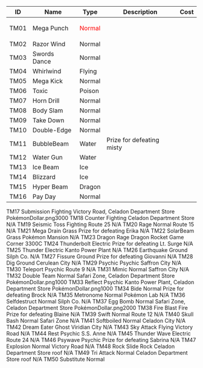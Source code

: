 | ID | Name | Type | Description | Cost | 
|--|--|--|--|--|
|TM01|	Mega Punch |	<p style='color:red'>Normal </p>|	| | 
|TM02|	Razor Wind |	Normal | | | 
|TM03| Swords Dance |Normal	 | |
|TM04|	Whirlwind	|Flying	||
|TM05 |	Mega Kick	| Normal	|||
|TM06 |	Toxic	| Poison | |
|TM07 | Horn Drill|	Normal | 	| |
|TM08 | Body Slam	|Normal	| | |
|TM09	|Take Down	|Normal	| | | 
|TM10	| Double-Edge | Normal	||
|TM11	| BubbleBeam	 | Water | Prize for defeating misty | | 
|TM12	|Water Gun	|Water	| |
|TM13 | Ice Beam	| Ice	| | |
|TM14	|Blizzard	|Ice| ||
|TM15	|Hyper Beam	| Dragon | | |
|TM16	| Pay Day	| Normal	| | |
TM17	Submission	Fighting	Victory Road, Celadon Department Store	PokémonDollar.png3000
TM18	Counter	Fighting	Celadon Department Store	N/A
TM19	Seismic Toss	Fighting	Route 25	N/A
TM20	Rage	Normal	Route 15	N/A
TM21	Mega Drain	Grass	Prize for defeating Erika	N/A
TM22	SolarBeam	Grass	Pokémon Mansion	N/A
TM23	Dragon Rage	Dragon	Rocket Game Corner	3300C
TM24	Thunderbolt	Electric	Prize for defeating Lt. Surge	N/A
TM25	Thunder	Electric	Kanto Power Plant	N/A
TM26	Earthquake	Ground	Silph Co.	N/A
TM27	Fissure	Ground	Prize for defeating Giovanni	N/A
TM28	Dig	Ground	Cerulean City	N/A
TM29	Psychic	Psychic	Saffron City	N/A
TM30	Teleport	Psychic	Route 9	N/A
TM31	Mimic	Normal	Saffron City	N/A
TM32	Double Team	Normal	Safari Zone, Celadon Department Store	PokémonDollar.png1000
TM33	Reflect	Psychic	Kanto Power Plant, Celadon Department Store	PokémonDollar.png1000
TM34	Bide	Normal	Prize for defeating Brock	N/A
TM35	Metronome	Normal	Pokémon Lab	N/A
TM36	Selfdestruct	Normal	Silph Co.	N/A
TM37	Egg Bomb	Normal	Safari Zone, Celadon Department Store	PokémonDollar.png2000
TM38	Fire Blast	Fire	Prize for defeating Blaine	N/A
TM39	Swift	Normal	Route 12	N/A
TM40	Skull Bash	Normal	Safari Zone	N/A
TM41	Softboiled	Normal	Celadon City	N/A
TM42	Dream Eater	Ghost	Viridian City	N/A
TM43	Sky Attack	Flying	Victory Road	N/A
TM44	Rest	Psychic	S.S. Anne	N/A
TM45	Thunder Wave	Electric	Route 24	N/A
TM46	Psywave	Psychic	Prize for defeating Sabrina	N/A
TM47	Explosion	Normal	Victory Road	N/A
TM48	Rock Slide	Rock	Celadon Department Store roof	N/A
TM49	Tri Attack	Normal	Celadon Department Store roof	N/A
TM50	Substitute	Normal
